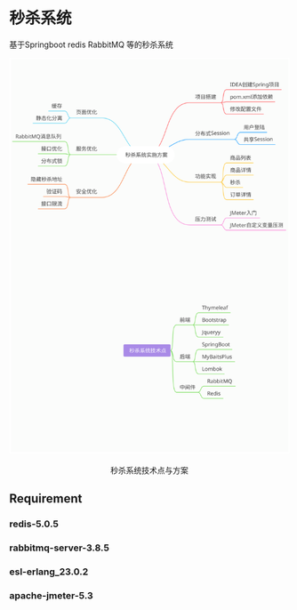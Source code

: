 # 秒杀系统
基于Springboot redis RabbitMQ 等的秒杀系统
<div align='center'>
    <img src='./imgs/seckill.svg' width='1600px'>
	</br></br>秒杀系统技术点与方案
</div>

## Requirement
### redis-5.0.5
### rabbitmq-server-3.8.5
### esl-erlang_23.0.2
### apache-jmeter-5.3
